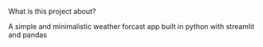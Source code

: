 What is this project about?

A simple and minimalistic weather forcast app built in python with streamlit and pandas
